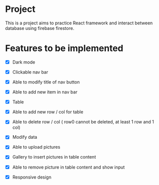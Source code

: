 # Project

This is a project aims to practice React framework and interact between database using firebase firestore.

# Features to be implemented

- [x] Dark mode

- [x] Clickable nav bar

- [x] Able to modify title of nav button

- [x] Able to add new item in nav bar

- [x] Table

- [x] Able to add new row / col for table

- [x] Able to delete row / col ( row0 cannot be deleted, at least 1 row and 1 col)

- [x] Modify data

- [x] Able to upload pictures

- [x] Gallery to insert pictures in table content

- [x] Able to remove picture in table content and show input

- [x] Responsive design
